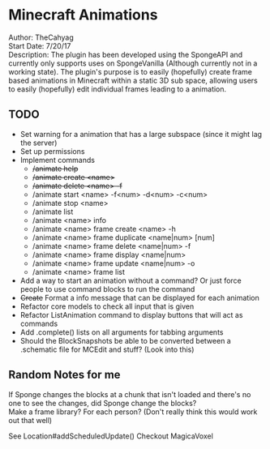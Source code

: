 # Minecraft Animations
Author: TheCahyag  
Start Date: 7/20/17  
Description: The plugin has been developed using the SpongeAPI and currently only 
supports uses on SpongeVanilla (Although currently not in a working state). The plugin's
purpose is to easily (hopefully) create frame based animations in Minecraft within a static 3D sub
space, allowing users to easily (hopefully) edit individual frames leading to a animation.

## TODO
* Set warning for a animation that has a large subspace (since it might lag the server)
* Set up permissions
* Implement commands
    * ~~/animate help~~
    * ~~/animate create \<name>~~
    * ~~/animate delete \<name> -f~~
    * /animate start \<name> -f\<num> -d\<num> -c\<num>
    * /animate stop \<name>
    * /animate list
    * /animate \<name> info
    * /animate \<name> frame create \<name> -h
    * /animate \<name> frame duplicate <name|num> [num]
    * /animate \<name> frame delete <name|num> -f
    * /animate \<name> frame display <name|num>
    * /animate \<name> frame update <name|num> -o
    * /animate \<name> frame list
* Add a way to start an animation without a command? Or just force people to use command blocks to run the command
* ~~Create~~ Format a info message that can be displayed for each animation
* Refactor core models to check all input that is given
* Refactor ListAnimation command to display buttons that will act as commands
* Add .complete() lists on all arguments for tabbing arguments
* Should the BlockSnapshots be able to be converted between a .schematic file for MCEdit and stuff? (Look into this)


## Random Notes for me
If Sponge changes the blocks at a chunk that isn't loaded and there's no one to see the changes, 
did Sponge change the blocks?  
Make a frame library? For each person? (Don't really think this would work out that well)

See Location#addScheduledUpdate()
Checkout MagicaVoxel
